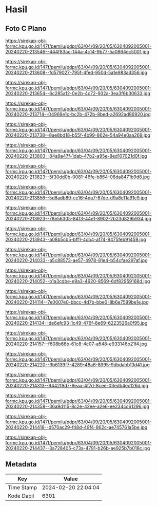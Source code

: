 # Hasil

## Foto C Plano

https://sirekap-obj-formc.kpu.go.id/147f/pemilu/pdpr/63/04/09/20/05/6304092005001-20240220-213546--444f83ac-144a-4c14-9b77-5a0864ec5001.jpg

https://sirekap-obj-formc.kpu.go.id/147f/pemilu/pdpr/63/04/09/20/05/6304092005001-20240220-213608--fd579027-795f-4fed-950d-5a1e983ad356.jpg

https://sirekap-obj-formc.kpu.go.id/147f/pemilu/pdpr/63/04/09/20/05/6304092005001-20240220-213654--6c285a12-0e2b-4c72-932a-3ea3f6b30633.jpg

https://sirekap-obj-formc.kpu.go.id/147f/pemilu/pdpr/63/04/09/20/05/6304092005001-20240220-213714--04969e1c-bc2b-472b-8bed-a2692ad86920.jpg

https://sirekap-obj-formc.kpu.go.id/147f/pemilu/pdpr/63/04/09/20/05/6304092005001-20240220-213738--8ae8bd18-b55f-4b99-862e-54a94e0aa269.jpg

https://sirekap-obj-formc.kpu.go.id/147f/pemilu/pdpr/63/04/09/20/05/6304092005001-20240220-213803--84a9a47f-1dab-47b2-a95e-8ed107021d0f.jpg

https://sirekap-obj-formc.kpu.go.id/147f/pemilu/pdpr/63/04/09/20/05/6304092005001-20240220-213823--5f30dd0b-0081-46fe-b864-06da8471b9d8.jpg

https://sirekap-obj-formc.kpu.go.id/147f/pemilu/pdpr/63/04/09/20/05/6304092005001-20240220-213856--5d8adb89-ce16-4da7-87de-d9a8e11a91c9.jpg

https://sirekap-obj-formc.kpu.go.id/147f/pemilu/pdpr/63/04/09/20/05/6304092005001-20240220-213923--78e56305-84f3-44e1-8902-2b23d829b934.jpg

https://sirekap-obj-formc.kpu.go.id/147f/pemilu/pdpr/63/04/09/20/05/6304092005001-20240220-213943--a08b5cb5-bff1-4cb4-af74-9475feb91459.jpg

https://sirekap-obj-formc.kpu.go.id/147f/pemilu/pdpr/63/04/09/20/05/6304092005001-20240220-214033--a5c88573-ae57-4978-81e4-b54cfae297af.jpg

https://sirekap-obj-formc.kpu.go.id/147f/pemilu/pdpr/63/04/09/20/05/6304092005001-20240220-214052--b1a3cdbe-e9a3-4620-8569-6df82959168d.jpg

https://sirekap-obj-formc.kpu.go.id/147f/pemilu/pdpr/63/04/09/20/05/6304092005001-20240220-214114--7e0007e0-bbcc-4d7b-bbe0-8b6e7599be1e.jpg

https://sirekap-obj-formc.kpu.go.id/147f/pemilu/pdpr/63/04/09/20/05/6304092005001-20240220-214134--de6efc93-1c49-476f-8e69-6223526a0f95.jpg

https://sirekap-obj-formc.kpu.go.id/147f/pemilu/pdpr/63/04/09/20/05/6304092005001-20240220-214157--f608b66b-61c8-4c07-a548-e933146b21f4.jpg

https://sirekap-obj-formc.kpu.go.id/147f/pemilu/pdpr/63/04/09/20/05/6304092005001-20240220-214220--9b6139f7-4289-48a6-8995-9dbdabb13d41.jpg

https://sirekap-obj-formc.kpu.go.id/147f/pemilu/pdpr/63/04/09/20/05/6304092005001-20240220-214313--9442f9d7-9eaa-4f7d-8cee-03edb4ec126d.jpg

https://sirekap-obj-formc.kpu.go.id/147f/pemilu/pdpr/63/04/09/20/05/6304092005001-20240220-214358--36a9d115-8c2e-42ee-a2e6-ee234cc61296.jpg

https://sirekap-obj-formc.kpu.go.id/147f/pemilu/pdpr/63/04/09/20/05/6304092005001-20240220-214418--d570ac29-f48d-49f4-862c-ae745761a5be.jpg

https://sirekap-obj-formc.kpu.go.id/147f/pemilu/pdpr/63/04/09/20/05/6304092005001-20240220-214437--3a728405-c73a-4791-b26b-ae925b7b018c.jpg


## Metadata

| Key        | Value               |
| ---------- | ------------------- |
| Time Stamp | 2024-02-20 22:04:04 |
| Kode Dapil | 6301                |



